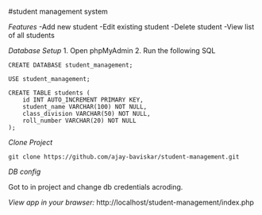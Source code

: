 #student management system

*Features*
    -Add new student
    -Edit existing student
    -Delete student
    -View list of all students

*Database Setup*
    1. Open phpMyAdmin
    2. Run the following SQL

    CREATE DATABASE student_management;

    USE student_management;

    CREATE TABLE students (
        id INT AUTO_INCREMENT PRIMARY KEY,
        student_name VARCHAR(100) NOT NULL,
        class_division VARCHAR(50) NOT NULL,
        roll_number VARCHAR(20) NOT NULL
    );


*Clone Project*

    git clone https://github.com/ajay-baviskar/student-management.git


*DB config*

Got to in project and change db credentials acroding. 


*View app in your brawser:*
    http://localhost/student-management/index.php
